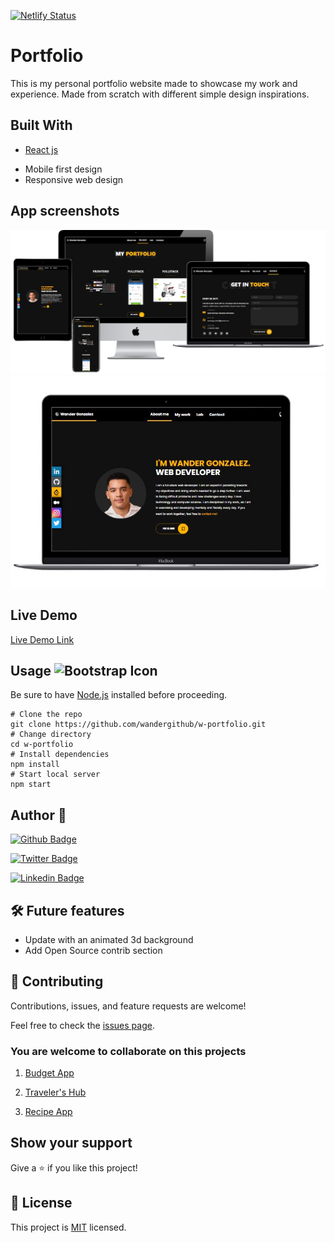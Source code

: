 [![Netlify Status](https://api.netlify.com/api/v1/badges/0831279d-468b-4bdb-bc1a-32deecee4d53/deploy-status)](https://app.netlify.com/sites/wander-portfolio/deploys)

# Portfolio

This is my personal portfolio website made to showcase my work and experience. Made from scratch with different simple design inspirations. 

## Built With

- [React js]()
<!-- - [Redux](https://redux.js.org/) -->
<!-- - [Material UI/MUI](https://mui.com) -->
<!-- - [Jest](https://jestjs.io/) -->
<!-- - [React Testing library](https://testing-library.com/docs/react-testing-library/intro/) -->
<!-- - [GitHub CI workflows](https://github.com/wandergithub/e-commerce/actions) -->
  <!-- - Automated deployment -->
  <!-- - Automated testing -->
  <!-- - Automated linters -->
<!-- - [Platzi Fake store API](https://fakeapi.platzi.com/doc/categories#get-all-categories) -->

- Mobile first design
- Responsive web design


## App screenshots

<img src="appscreenshots/screen1.jpeg" />
<img src="./appscreenshots/screen2.jpeg" />

## Live Demo

[Live Demo Link](https://wander-portfolio.netlify.app/)

## Usage <img src="https://img.icons8.com/external-filled-outline-geotatah/344/external-engine-merger-and-acquisition-filled-outline-filled-outline-geotatah.png" alt="Bootstrap Icon" style="width: 50px; height: 50px">

Be sure to have [Node.js](https://nodejs.org/) installed before proceeding.

```shell
# Clone the repo
git clone https://github.com/wandergithub/w-portfolio.git
# Change directory
cd w-portfolio
# Install dependencies
npm install
# Start local server
npm start
```

<!-- ### Run tests -->

## Author 👤

[![Github Badge](https://img.shields.io/badge/@wandergithub-100000?style=for-the-badge&logo=github&logoColor=white)](https://github.com/wandergithub)&nbsp;

[![Twitter Badge](https://img.shields.io/badge/-@wanderklk1_-1ca0f1?style=flat-square&labelColor=1ca0f1&logo=twitter&logoColor=white&link=https://twitter.com/wanderklk1)](https://twitter.com/wanderklk1)&nbsp;

[![Linkedin Badge](https://img.shields.io/badge/-Wander%20Gonzalez%20Martinez-blue?style=flat-square&logo=Linkedin&logoColor=white&link=https://www.linkedin.com/in/wander-gonzalez/)](https://www.linkedin.com/in/wander-gonzalez/)&nbsp;

## 🛠️ Future features

- Update with an animated 3d background
- Add Open Source contrib section

## 🤝 Contributing

Contributions, issues, and feature requests are welcome!

Feel free to check the [issues page](../../issues/).

### You are welcome to collaborate on this projects

1. [Budget App](https://github.com/wandergithub/budget-app)

2. [Traveler's Hub](https://github.com/wandergithub/travelers-hub)

3. [Recipe App](https://github.com/wandergithub/Recipe-app)

## Show your support

Give a ⭐️ if you like this project!

## 📝 License

This project is [MIT](./MIT.md) licensed.
